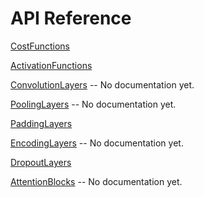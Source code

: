 # API Reference

[CostFunctions](API/CostFunctions.md)

[ActivationFunctions](API/ActivationFunctions.md)

[ConvolutionLayers](API/ConvolutionLayers.md) -- No documentation yet.

[PoolingLayers](API/PoolingLayers.md) -- No documentation yet.

[PaddingLayers](API/PaddingLayers.md)

[EncodingLayers](API/EncodingLayers.md) -- No documentation yet.

[DropoutLayers](API/DropoutLayers.md)

[AttentionBlocks](API/AttentionBlocks.md) -- No documentation yet.
